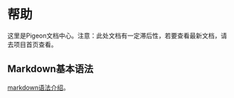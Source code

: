 帮助
=====

这里是Pigeon文档中心。注意：此处文档有一定滞后性，若要查看最新文档，请去项目首页查看。

Markdown基本语法
--------

[markdown语法介绍](http://www.ituring.com.cn/article/504)。